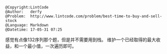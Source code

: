 ```
@Copyright:LintCode
@Author:   derfy
@Problem:  http://www.lintcode.com/problem/best-time-to-buy-and-sell-stock
@Language: Markdown
@Datetime: 17-05-31 07:25
```

感觉有点像132序列那个题，但是并不需要用到栈。
维护一个已经取得的最大收益，和一个最小值，一次遍历即可。